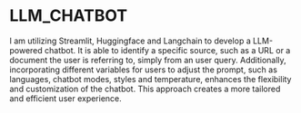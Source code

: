 # LLM_CHATBOT

I am utilizing Streamlit, Huggingface and Langchain to develop a LLM-powered chatbot. It is able to identify a specific source, such as a URL or a document the user is referring to, simply from an user query. Additionally, incorporating different variables for users to adjust the prompt, such as languages, chatbot modes, styles and temperature, enhances the flexibility and customization of the chatbot. This approach creates a more tailored and efficient user experience.
